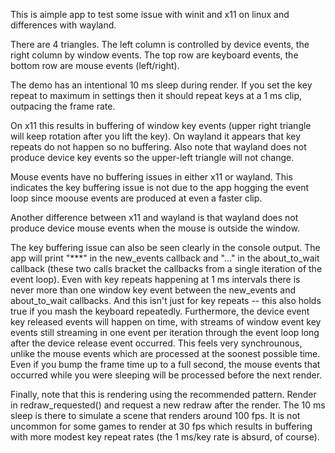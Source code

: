 This is aimple app to test some issue with winit and x11 on linux and differences with wayland.

There are 4 triangles. The left column is controlled by device events, the right column by window events. The top row are keyboard events, the bottom row are mouse events (left/right).

The demo has an intentional 10 ms sleep during render. If you set the key repeat to maximum in settings then it should repeat keys at a 1 ms clip, outpacing the frame rate.

On x11 this results in buffering of window key events (upper right triangle will keep rotation after you lift the key). On wayland it appears that key repeats do not happen so no buffering. Also note that wayland does not produce device key events so the upper-left triangle will not change.

Mouse events have no buffering issues in either x11 or wayland. This indicates the key buffering issue is not due to the app hogging the event loop since moouse events are produced at even a faster clip.

Another difference between x11 and wayland is that wayland does not produce device mouse events when the mouse is outside the window.

The key buffering issue can also be seen clearly in the console output. The app will print "***" in the new_events callback and "..." in the about_to_wait callback (these two calls bracket the callbacks from a single iteration of the event loop). Even with key repeats happening at 1 ms intervals there is never more than one window key event between the new_events and about_to_wait callbacks. And this isn't just for key repeats -- this also holds true if you mash the keyboard repeatedly. Furthermore, the device event key released events will happen on time, with streams of window event key events still streaming in one event per iteration through the event loop long after the device release event occurred. This feels very synchrounous, unlike the mouse events which are processed at the soonest possible time. Even if you bump the frame time up to a full second, the mouse events that occurred while you were sleeping will be processed before the next render.

Finally, note that this is rendering using the recommended pattern. Render in redraw_requested() and request a new redraw after the render. The 10 ms sleep is there to simulate a scene that renders around 100 fps. It is not uncommon for some games to render at 30 fps which results in buffering with more modest key repeat rates (the 1 ms/key rate is absurd, of course).
